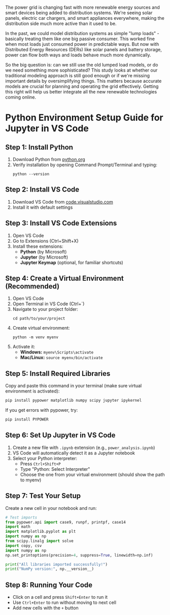 The power grid is changing fast with more renewable energy sources and smart devices being added to distribution systems. We're seeing solar panels, electric car chargers, and smart appliances everywhere, making the distribution side much more active than it used to be.

In the past, we could model distribution systems as simple "lump loads" - basically treating them like one big passive consumer. This worked fine when most loads just consumed power in predictable ways. But now with Distributed Energy Resources (DERs) like solar panels and battery storage, power can flow both ways and loads behave much more dynamically.

So the big question is: can we still use the old lumped load models, or do we need something more sophisticated? This study looks at whether our traditional modeling approach is still good enough or if we're missing important details by oversimplifying things.
This matters because accurate models are crucial for planning and operating the grid effectively. Getting this right will help us better integrate all the new renewable technologies coming online.


# Python Environment Setup Guide for Jupyter in VS Code

## Step 1: Install Python
1. Download Python from [python.org](https://www.python.org/downloads/)
2. Verify installation by opening Command Prompt/Terminal and typing:
   ```
   python --version
   ```

## Step 2: Install VS Code
1. Download VS Code from [code.visualstudio.com](https://code.visualstudio.com/)
2. Install it with default settings

## Step 3: Install VS Code Extensions
1. Open VS Code
2. Go to Extensions (Ctrl+Shift+X)
3. Install these extensions:
   - **Python** (by Microsoft)
   - **Jupyter** (by Microsoft)
   - **Jupyter Keymap** (optional, for familiar shortcuts)

## Step 4: Create a Virtual Environment (Recommended)
1. Open VS Code
2. Open Terminal in VS Code (Ctrl+`)
3. Navigate to your project folder:
   ```
   cd path/to/your/project
   ```
4. Create virtual environment:
   ```
   python -m venv myenv
   ```
5. Activate it:
   - **Windows:** `myenv\Scripts\activate`
   - **Mac/Linux:** `source myenv/bin/activate`

## Step 5: Install Required Libraries
Copy and paste this command in your terminal (make sure virtual environment is activated):

```bash
pip install pypower matplotlib numpy scipy jupyter ipykernel
```

If you get errors with pypower, try:
```bash
pip install PYPOWER
```

## Step 6: Set Up Jupyter in VS Code
1. Create a new file with `.ipynb` extension (e.g., `power_analysis.ipynb`)
2. VS Code will automatically detect it as a Jupyter notebook
3. Select your Python interpreter:
   - Press `Ctrl+Shift+P`
   - Type "Python: Select Interpreter"
   - Choose the one from your virtual environment (should show the path to myenv)

## Step 7: Test Your Setup
Create a new cell in your notebook and run:

```python
# Test imports
from pypower.api import case9, runpf, printpf, case14
import math
import matplotlib.pyplot as plt
import numpy as np
from scipy.linalg import solve
import copy, csv
import numpy as np
np.set_printoptions(precision=4, suppress=True, linewidth=np.inf)

print("All libraries imported successfully!")
print("NumPy version:", np.__version__)
```

## Step 8: Running Your Code
- Click on a cell and press `Shift+Enter` to run it
- Use `Ctrl+Enter` to run without moving to next cell
- Add new cells with the `+` button

